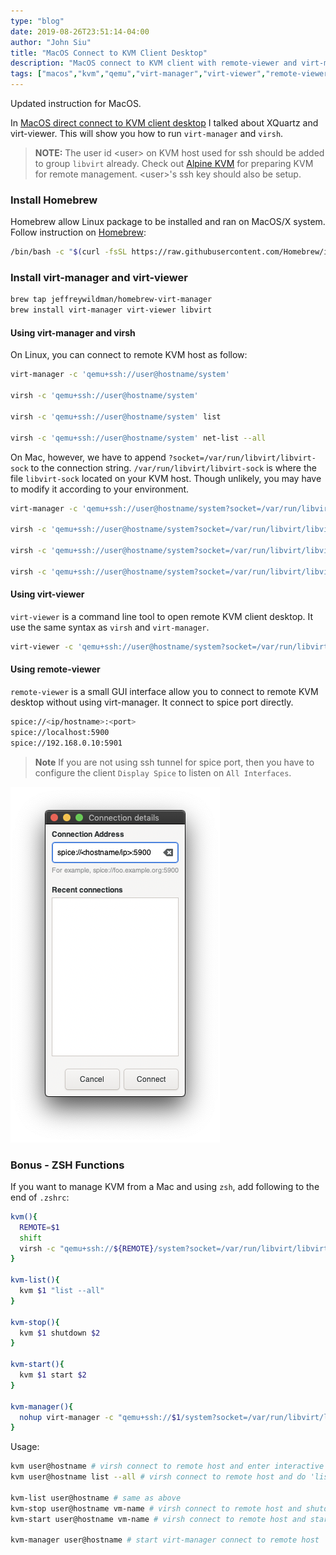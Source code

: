 ```yaml
---
type: "blog"
date: 2019-08-26T23:51:14-04:00
author: "John Siu"
title: "MacOS Connect to KVM Client Desktop"
description: "MacOS connect to KVM client with remote-viewer and virt-manager."
tags: ["macos","kvm","qemu","virt-manager","virt-viewer","remote-viewer","zsh","how-to","command-line"]
---
```

Updated instruction for MacOS.
<!--more-->

In [MacOS direct connect to KVM client desktop](/blog/macos-kvm-remote-viewer/) I talked about XQuartz and virt-viewer. This will show you how to run `virt-manager` and `virsh`.

> **NOTE:** The user id \<user\> on KVM host used for ssh should be added to group `libvirt` already. Check out [Alpine KVM](/blog/alpine-kvm/) for preparing KVM for remote management. \<user\>'s ssh key should also be setup.

### Install Homebrew

Homebrew allow Linux package to be installed and ran on MacOS/X system. Follow instruction on [Homebrew](http://brew.sh):

```sh
/bin/bash -c "$(curl -fsSL https://raw.githubusercontent.com/Homebrew/install/master/install.sh)"
```

### Install virt-manager and virt-viewer

```sh
brew tap jeffreywildman/homebrew-virt-manager
brew install virt-manager virt-viewer libvirt
```

#### Using virt-manager and virsh

On Linux, you can connect to remote KVM host as follow:

```sh
virt-manager -c 'qemu+ssh://user@hostname/system'

virsh -c 'qemu+ssh://user@hostname/system'

virsh -c 'qemu+ssh://user@hostname/system' list

virsh -c 'qemu+ssh://user@hostname/system' net-list --all
```

On Mac, however, we have to append `?socket=/var/run/libvirt/libvirt-sock` to the connection string. `/var/run/libvirt/libvirt-sock` is where the file `libvirt-sock` located on your KVM host. Though unlikely, you may have to modify it according to your environment.

```sh
virt-manager -c 'qemu+ssh://user@hostname/system?socket=/var/run/libvirt/libvirt-sock'

virsh -c 'qemu+ssh://user@hostname/system?socket=/var/run/libvirt/libvirt-sock'

virsh -c 'qemu+ssh://user@hostname/system?socket=/var/run/libvirt/libvirt-sock' list

virsh -c 'qemu+ssh://user@hostname/system?socket=/var/run/libvirt/libvirt-sock' net-list --all
```

#### Using virt-viewer

`virt-viewer` is a command line tool to open remote KVM client desktop. It use the same syntax as `virsh` and `virt-manager`.

```sh
virt-viewer -c 'qemu+ssh://user@hostname/system?socket=/var/run/libvirt/libvirt-sock' <vm-name>
```

#### Using remote-viewer

`remote-viewer` is a small GUI interface allow you to connect to remote KVM desktop without using virt-manager. It connect to spice port directly.

```sh
spice://<ip/hostname>:<port>
spice://localhost:5900
spice://192.168.0.10:5901
```

> **Note** If you are not using ssh tunnel for spice port, then you have to configure the client `Display Spice` to listen on `All Interfaces`.

![remote-viewer](//raw.githubusercontent.com/J-Siu/johnsiu.com/master/static/img/remote-viewer.png)

### Bonus - ZSH Functions

If you want to manage KVM from a Mac and using `zsh`, add following to the end of `.zshrc`:

```zsh
kvm(){
  REMOTE=$1
  shift
  virsh -c "qemu+ssh://${REMOTE}/system?socket=/var/run/libvirt/libvirt-sock" $@
}

kvm-list(){
  kvm $1 "list --all"
}

kvm-stop(){
  kvm $1 shutdown $2
}

kvm-start(){
  kvm $1 start $2
}

kvm-manager(){
  nohup virt-manager -c "qemu+ssh://$1/system?socket=/var/run/libvirt/libvirt-sock" &
}
```

Usage:

```zsh
kvm user@hostname # virsh connect to remote host and enter interactive mode
kvm user@hostname list --all # virsh connect to remote host and do 'list --all'

kvm-list user@hostname # same as above
kvm-stop user@hostname vm-name # virsh connect to remote host and shutdown vm-name
kvm-start user@hostname vm-name # virsh connect to remote host and start vm-name

kvm-manager user@hostname # start virt-manager connect to remote host
```
